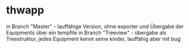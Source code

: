 thwapp
======

in Branch "Master" - lauffähige Version, ohne exporter und Übergabe der Equipments über ein tempfile
in Branch "Treeview" - übergabe als Treestruktur, jedes Equipment kennt seine kinder, lauffähig aber mit bug